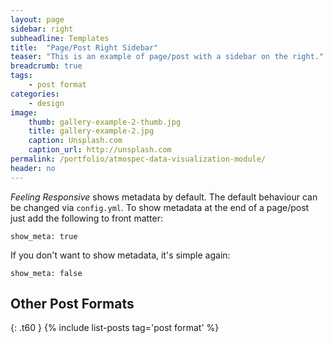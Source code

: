 ```yaml
---
layout: page
sidebar: right
subheadline: Templates
title:  "Page/Post Right Sidebar"
teaser: "This is an example of page/post with a sidebar on the right."
breadcrumb: true
tags:
    - post format
categories:
    - design
image:
    thumb: gallery-example-2-thumb.jpg
    title: gallery-example-2.jpg
    caption: Unsplash.com
    caption_url: http://unsplash.com
permalink: /portfolio/atmospec-data-visualization-module/
header: no
---
```

*Feeling Responsive* shows metadata by default. The default behaviour can be changed via `config.yml`. To show metadata at the end of a page/post just add the following to front matter:
<!--more-->

~~~
show_meta: true
~~~

If you don't want to show metadata, it's simple again:

~~~
show_meta: false
~~~


## Other Post Formats
{: .t60 }
{% include list-posts tag='post format' %}
